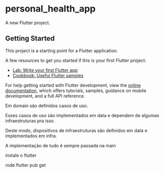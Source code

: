 # personal_health_app

A new Flutter project.

## Getting Started

This project is a starting point for a Flutter application.

A few resources to get you started if this is your first Flutter project:

- [Lab: Write your first Flutter app](https://docs.flutter.dev/get-started/codelab)
- [Cookbook: Useful Flutter samples](https://docs.flutter.dev/cookbook)

For help getting started with Flutter development, view the
[online documentation](https://docs.flutter.dev/), which offers tutorials,
samples, guidance on mobile development, and a full API reference.



Em domain são definidos casos de uso. 

Esses casos de uso são implementados em data e dependem de algumas infraestruturas pra isso. 

Deste modo, dispositivos de infraestruturas são definidos em data e implementados em infra.

A implementação de tudo é sempre passada na main


instale o flutter

rode flutter pub get